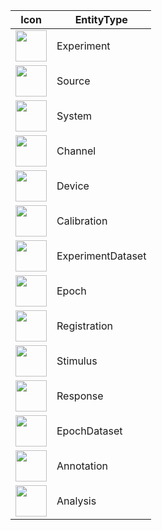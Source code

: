 
| Icon |EntityType|
| ------|------|
|<img src="https://img.icons8.com/?size=512&id=32693&format=png" width=50>|Experiment|
|<img src="https://img.icons8.com/?size=512&id=21132&format=png" width=50>|Source|
|<img src="https://img.icons8.com/?size=512&id=34771&format=png" width=50>|System|
|<img src="https://img.icons8.com/?size=512&id=40616&format=png" width=50>|Channel|
|<img src="https://img.icons8.com/?size=512&id=26305&format=png" width=50>|Device|
|<img src="https://img.icons8.com/?size=512&id=99003&format=png" width=50>|Calibration|
|<img src="https://img.icons8.com/?size=512&id=31496&format=png" width=50>|ExperimentDataset|
|<img src="https://img.icons8.com/?size=512&id=40061&format=png" width=50>|Epoch|
|<img src="https://img.icons8.com/?size=512&id=26236&format=png" width=50>|Registration|
|<img src="https://img.icons8.com/?size=512&id=26335&format=png" width=50>|Stimulus|
|<img src="https://img.icons8.com/?size=512&id=26284&format=png" width=50>|Response|
|<img src="https://img.icons8.com/?size=512&id=31500&format=png" width=50>|EpochDataset|
|<img src="https://img.icons8.com/?size=512&id=21145&format=png" width=50>|Annotation|
|<img src="https://img.icons8.com/?size=512&id=-fcp7PY7LOpz&format=png" width=50>|Analysis|